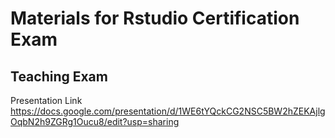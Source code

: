 # Materials for Rstudio Certification Exam
## Teaching Exam
Presentation Link https://docs.google.com/presentation/d/1WE6tYQckCG2NSC5BW2hZEKAjlgOqbN2h9ZGRg1Oucu8/edit?usp=sharing
